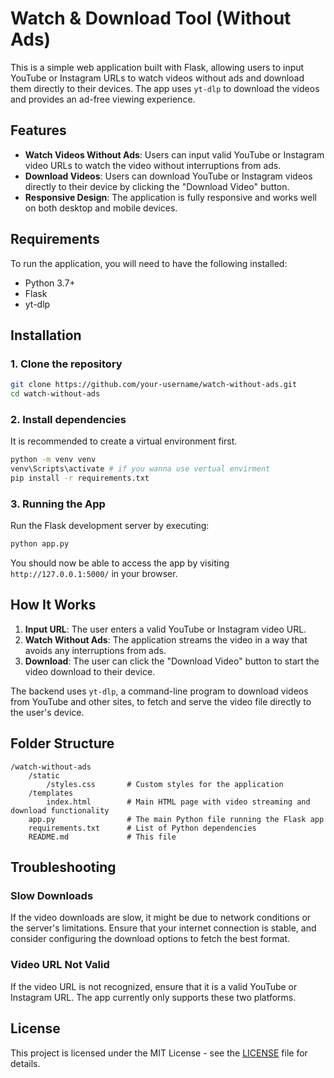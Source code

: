 
# Watch & Download Tool (Without Ads)

This is a simple web application built with Flask, allowing users to input YouTube or Instagram URLs to watch videos without ads and download them directly to their devices. The app uses `yt-dlp` to download the videos and provides an ad-free viewing experience.

## Features

- **Watch Videos Without Ads**: Users can input valid YouTube or Instagram video URLs to watch the video without interruptions from ads.
- **Download Videos**: Users can download YouTube or Instagram videos directly to their device by clicking the "Download Video" button.
- **Responsive Design**: The application is fully responsive and works well on both desktop and mobile devices.

## Requirements

To run the application, you will need to have the following installed:

- Python 3.7+ 
- Flask
- yt-dlp

## Installation

### 1. Clone the repository

```bash
git clone https://github.com/your-username/watch-without-ads.git
cd watch-without-ads
```

### 2. Install dependencies

It is recommended to create a virtual environment first.

```bash
python -m venv venv
venv\Scripts\activate # if you wanna use vertual envirment 
pip install -r requirements.txt
```


### 3. Running the App

Run the Flask development server by executing:

```bash
python app.py
```

You should now be able to access the app by visiting `http://127.0.0.1:5000/` in your browser.

## How It Works

1. **Input URL**: The user enters a valid YouTube or Instagram video URL.
2. **Watch Without Ads**: The application streams the video in a way that avoids any interruptions from ads.
3. **Download**: The user can click the "Download Video" button to start the video download to their device.

The backend uses `yt-dlp`, a command-line program to download videos from YouTube and other sites, to fetch and serve the video file directly to the user's device.

## Folder Structure

```
/watch-without-ads
    /static
        /styles.css       # Custom styles for the application
    /templates
        index.html        # Main HTML page with video streaming and download functionality
    app.py                # The main Python file running the Flask app
    requirements.txt      # List of Python dependencies
    README.md             # This file
```

## Troubleshooting

### Slow Downloads

If the video downloads are slow, it might be due to network conditions or the server's limitations. Ensure that your internet connection is stable, and consider configuring the download options to fetch the best format.

### Video URL Not Valid

If the video URL is not recognized, ensure that it is a valid YouTube or Instagram URL. The app currently only supports these two platforms.

## License

This project is licensed under the MIT License - see the [LICENSE](LICENSE) file for details.

